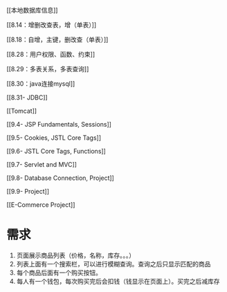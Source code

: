 [[本地数据库信息]]

[[8.14：增删改查表，增（单表）]]

[[8.18：自增，主键，删改查（单表）]]

[[8.28：用户权限、函数、约束]]

[[8.29：多表关系，多表查询]]

[[8.30：java连接mysql]]

[[8.31- JDBC]]

[[Tomcat]]

[[9.4- JSP Fundamentals, Sessions]]

[[9.5- Cookies, JSTL Core Tags]]

[[9.6- JSTL Core Tags, Functions]]

[[9.7- Servlet and MVC]]

[[9.8- Database Connection, Project]]

[[9.9- Project]]

[[E-Commerce Project]]

# 需求

1. 页面展示商品列表（价格，名称，库存。。。）
2. 列表上面有一个搜索栏，可以进行模糊查询。查询之后只显示匹配的商品
3. 每个商品后面有一个购买按钮。
4. 每人有一个钱包，每次购买完后会扣钱（钱显示在页面上）。买完之后减库存